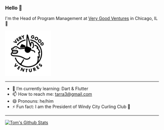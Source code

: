 ### Hello 👋

I'm the Head of Program Management at [Very Good Ventures](https://verygood.ventures) in Chicago, IL 🌆

[![Very Good Ventures](https://github.com/VGVentures/Very-Good-Brand/raw/main/logos/icon-unicorn/unicorn-vgv-black-inset-round.png)](https://verygood.ventures)

---

- 🌱 I’m currently learning: Dart & Flutter
- 📫 How to reach me: tarra3@gmail.com
- 😄 Pronouns: he/him
- ⚡ Fun fact: I am the President of Windy City Curling Club 🥌

---

[![Tom's Github Stats](https://github-readme-stats.vercel.app/api?username=tomarra&count_private=true&theme=default&show_icons=true)](https://github.com/tomarra)
